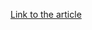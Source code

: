 [Link to the article](https://learn.microsoft.com/en-us/azure/active-directory/fundamentals/security-operations-introduction)
